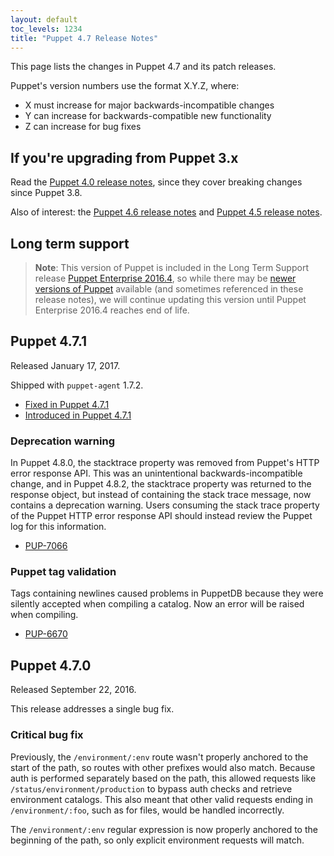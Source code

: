 ```yaml
---
layout: default
toc_levels: 1234
title: "Puppet 4.7 Release Notes"
---
```


[Puppet Enterprise 2016.4]: /pe/2016.4



This page lists the changes in Puppet 4.7 and its patch releases.

Puppet's version numbers use the format X.Y.Z, where:

* X must increase for major backwards-incompatible changes
* Y can increase for backwards-compatible new functionality
* Z can increase for bug fixes

## If you're upgrading from Puppet 3.x

Read the [Puppet 4.0 release notes](/puppet/4.0/reference/release_notes.html), since they cover breaking changes since Puppet 3.8.

Also of interest: the [Puppet 4.6 release notes](/puppet/4.6/reference/release_notes.html) and [Puppet 4.5 release notes](/puppet/4.5/reference/release_notes.html).

## Long term support

>**Note**: This version of Puppet is included in the Long Term Support release [Puppet Enterprise 2016.4][], so while there may be [newer versions of Puppet](/puppet/latest) available (and sometimes referenced in these release notes), we will continue updating this version until Puppet Enterprise 2016.4 reaches end of life.

## Puppet 4.7.1

Released January 17, 2017.

Shipped with `puppet-agent` 1.7.2.

* [Fixed in Puppet 4.7.1](https://tickets.puppetlabs.com/issues/?jql=fixVersion%20%3D%20%27PUP%204.7.1%27)
* [Introduced in Puppet 4.7.1](https://tickets.puppetlabs.com/issues/?jql=affectedVersion+%3D+%27PUP+4.7.1%27)

### Deprecation warning

In Puppet 4.8.0, the stacktrace property was removed from Puppet's HTTP error response API. This was an unintentional backwards-incompatible change, and in Puppet 4.8.2, the stacktrace property was returned to the response object, but instead of containing the stack trace message, now contains a deprecation warning. Users consuming the stack trace property of the Puppet HTTP error response API should instead review the Puppet log for this information.

* [PUP-7066](https://tickets.puppetlabs.com/browse/PUP-7066)

### Puppet tag validation

Tags containing newlines caused problems in PuppetDB because they were silently accepted when compiling a catalog. Now an error will be raised when compiling.

* [PUP-6670](https://tickets.puppetlabs.com/browse/PUP-6670)

## Puppet 4.7.0

Released September 22, 2016.

This release addresses a single bug fix.

### Critical bug fix

Previously, the `/environment/:env` route wasn't properly anchored to the start of the path, so routes with other prefixes would also match. Because auth is performed separately based on the path, this allowed requests like `/status/environment/production` to bypass auth checks and retrieve environment catalogs. This also meant that other valid requests ending in `/environment/:foo`, such as for files, would be handled incorrectly.

The `/environment/:env` regular expression is now properly anchored to the beginning of the path, so only explicit environment requests will match.
